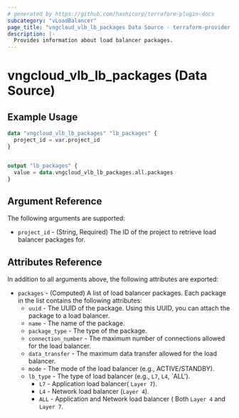 ```yaml
---
# generated by https://github.com/hashicorp/terraform-plugin-docs
subcategory: "vLoadBalancer"
page_title: "vngcloud_vlb_lb_packages Data Source - terraform-provider-vngcloud"
description: |-
  Provides information about load balancer packages.
---
```


# vngcloud_vlb_lb_packages (Data Source)



## Example Usage

```terraform
data "vngcloud_vlb_lb_packages" "lb_packages" {
  project_id = var.project_id
}


output "lb_packages" {
  value = data.vngcloud_vlb_lb_packages.all.packages
}
```

## Argument Reference

The following arguments are supported:

* `project_id` -  (String, Required) The ID of the project to retrieve load balancer packages for.

## Attributes Reference

In addition to all arguments above, the following attributes are exported:

* `packages` - (Computed) A list of load balancer packages. Each package in the list contains the following attributes:
    * `uuid` - The UUID of the package. Using this UUID, you can attach the package to a load balancer.
    * `name` - The name of the package.
    * `package_type` - The type of the package.
    * `connection_number` - The maximum number of connections allowed for the load balancer.
    * `data_transfer` - The maximum data transfer allowed for the load balancer.
    * `mode` - The mode of the load balancer (e.g., ACTIVE/STANDBY).
    * `lb_type` - The type of load balancer (e.g., `L7`, `L4`, `ALL').
      *    `L7` - Application load balancer( `Layer 7`).
      *    `L4` - Network load balancer (`Layer 4`).
      *   `ALL` - Application and Network load balancer ( Both `Layer 4` and `Layer 7`.
 

